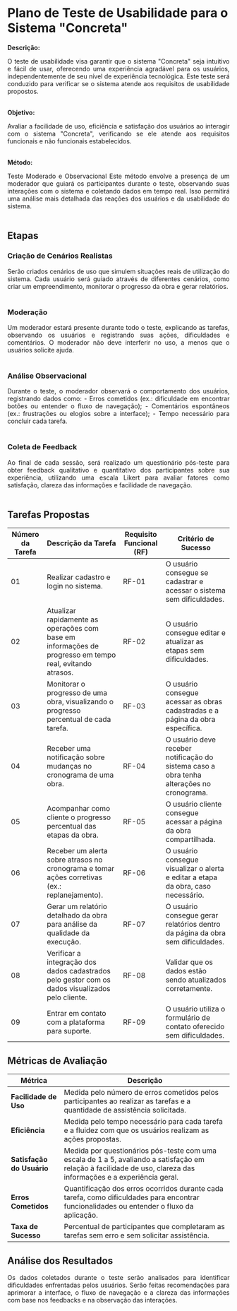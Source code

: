 # Plano de Teste de Usabilidade para o Sistema "Concreta"

  
**Descrição:**
<div align="justify">
O teste de usabilidade visa garantir que o sistema "Concreta" seja intuitivo e fácil de usar, oferecendo uma experiência agradável para os usuários, independentemente de seu nível de experiência tecnológica. Este teste será conduzido para verificar se o sistema atende aos requisitos de usabilidade propostos.
<br><br>
<div>

**Objetivo:**  
<div align="justify">
Avaliar a facilidade de uso, eficiência e satisfação dos usuários ao interagir com o sistema "Concreta", verificando se ele atende aos requisitos funcionais e não funcionais estabelecidos.
<br><br>
<div>

**Método:** 
<div align="justify">
Teste Moderado e Observacional  
Este método envolve a presença de um moderador que guiará os participantes durante o teste, observando suas interações com o sistema e coletando dados em tempo real. Isso permitirá uma análise mais detalhada das reações dos usuários e da usabilidade do sistema.
<br><br>
<div>

## Etapas

### Criação de Cenários Realistas
<div align="justify">
Serão criados cenários de uso que simulem situações reais de utilização do sistema. Cada usuário será guiado através de diferentes cenários, como criar um empreendimento, monitorar o progresso da obra e gerar relatórios.
<br><br>
<div>

### Moderação
<div align="justify">
Um moderador estará presente durante todo o teste, explicando as tarefas, observando os usuários e registrando suas ações, dificuldades e comentários. O moderador não deve interferir no uso, a menos que o usuários solicite ajuda.
<br><br>
<div>

### Análise Observacional
<div align="justify">
Durante o teste, o moderador observará o comportamento dos usuários, registrando dados como:
- Erros cometidos (ex.: dificuldade em encontrar botões ou entender o fluxo de navegação);
- Comentários espontâneos (ex.: frustrações ou elogios sobre a interface);
- Tempo necessário para concluir cada tarefa.
<br><br>
<div>

### Coleta de Feedback
<div align="justify">
Ao final de cada sessão, será realizado um questionário pós-teste para obter feedback qualitativo e quantitativo dos participantes sobre sua experiência, utilizando uma escala Likert para avaliar fatores como satisfação, clareza das informações e facilidade de navegação.
<br><br>
<div>

## Tarefas Propostas

| Número da Tarefa | Descrição da Tarefa                                                                                       | Requisito Funcional (RF) | Critério de Sucesso                                                                                          |
|------------------|-----------------------------------------------------------------------------------------------------------|---------------------------|---------------------------------------------------------------------------------------------------------------|
| 01               | Realizar cadastro e login no sistema.                                                                    | RF-01                     | O usuário consegue se cadastrar e acessar o sistema sem dificuldades.                                        |
| 02               | Atualizar rapidamente as operações com base em informações de progresso em tempo real, evitando atrasos. | RF-02                     | O usuário consegue editar e atualizar as etapas sem dificuldades.                               |
| 03               | Monitorar o progresso de uma obra, visualizando o progresso percentual de cada tarefa.                   | RF-03                     |O usuário consegue acessar as obras cadastradas e a página da obra específica. |
| 04               | Receber uma notificação sobre mudanças no cronograma de uma obra. | RF-04                     | O usuário deve receber notificação do sistema caso a obra tenha alterações no cronograma.                      |
| 05               | Acompanhar como cliente o progresso percentual das etapas da obra.                                       | RF-05                     | O usuário cliente consegue acessar a página da obra compartilhada.                                    |
| 06               | Receber um alerta sobre atrasos no cronograma e tomar ações corretivas (ex.: replanejamento).             | RF-06                     | O usuário consegue visualizar o alerta e editar a etapa da obra, caso necessário.                                 |
| 07               | Gerar um relatório detalhado da obra para análise da qualidade da execução.                              | RF-07                     | O usuário consegue gerar relatórios dentro da página da obra sem dificuldades.                                   |
| 08               | Verificar a integração dos dados cadastrados pelo gestor com os dados visualizados pelo cliente.          | RF-08                     | Validar que os dados estão sendo atualizados corretamente.                              |
| 09               | Entrar em contato com a plataforma para suporte.                                                          | RF-09                     | O usuário utiliza o formulário de contato oferecido sem dificuldades.                                               |

## Métricas de Avaliação

| Métrica               | Descrição                                                                                                          |
|-----------------------|--------------------------------------------------------------------------------------------------------------------|
| **Facilidade de Uso**  | Medida pelo número de erros cometidos pelos participantes ao realizar as tarefas e a quantidade de assistência solicitada. |
| **Eficiência**         | Medida pelo tempo necessário para cada tarefa e a fluidez com que os usuários realizam as ações propostas.          |
| **Satisfação do Usuário** | Medida por questionários pós-teste com uma escala de 1 a 5, avaliando a satisfação em relação à facilidade de uso, clareza das informações e a experiência geral. |
| **Erros Cometidos**    | Quantificação dos erros ocorridos durante cada tarefa, como dificuldades para encontrar funcionalidades ou entender o fluxo da aplicação. |
| **Taxa de Sucesso**    | Percentual de participantes que completaram as tarefas sem erro e sem solicitar assistência.                        |

## Análise dos Resultados

<div align="justify">
Os dados coletados durante o teste serão analisados para identificar dificuldades enfrentadas pelos usuários. Serão feitas recomendações para aprimorar a interface, o fluxo de navegação e a clareza das informações com base nos feedbacks e na observação das interações.
<br/>
</div>
